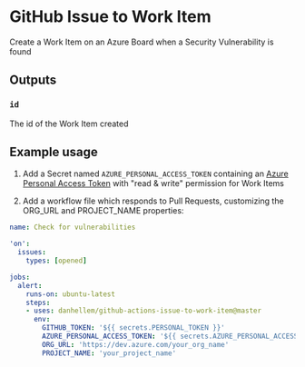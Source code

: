 # GitHub Issue to Work Item
Create a Work Item on an Azure Board when a Security Vulnerability is found

## Outputs

### `id`

The id of the Work Item created

## Example usage

1. Add a Secret named `AZURE_PERSONAL_ACCESS_TOKEN` containing an [Azure Personal Access Token](https://docs.microsoft.com/en-us/azure/devops/organizations/accounts/use-personal-access-tokens-to-authenticate) with "read & write" permission for Work Items

2. Add a workflow file which responds to Pull Requests, customizing the ORG_URL and PROJECT_NAME properties:

```yaml
name: Check for vulnerabilities

'on':
  issues:
    types: [opened]

jobs:
  alert:
    runs-on: ubuntu-latest
    steps:
    - uses: danhellem/github-actions-issue-to-work-item@master
      env:
        GITHUB_TOKEN: '${{ secrets.PERSONAL_TOKEN }}'
        AZURE_PERSONAL_ACCESS_TOKEN: '${{ secrets.AZURE_PERSONAL_ACCESS_TOKEN }}'
        ORG_URL: 'https://dev.azure.com/your_org_name'
        PROJECT_NAME: 'your_project_name'
```
